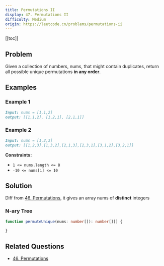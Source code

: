 ```yaml
---
title: Permutations II
display: 47. Permutations II
difficulty: Medium
origin: https://leetcode.cn/problems/permutations-ii
---
```


[[toc]]

## Problem

Given a collection of numbers, nums, that might contain duplicates, return all possible unique permutations **in any order**.

## Examples

### Example 1

```md
Input: nums = [1,1,2]
output: [[1,1,2], [1,2,1], [2,1,1]]
```

### Example 2

```md
Input: nums = [1,2,3]
output: [[1,2,3],[1,3,2],[2,1,3],[2,3,1],[3,1,2],[3,2,1]]
```

**Constraints:**

- `1 <= nums.length <= 8`
- `-10 <= nums[i] <= 10`

## Solution

Diff from [46. Permutations](/algorithms/backtracking/046), it gives an array nums of **distinct** integers

### N-ary Tree

```ts
function permuteUnique(nums: number[]): number[][] {

}
```


## Related Questions

- [46. Permutations](/algorithms/backtracking/046)
